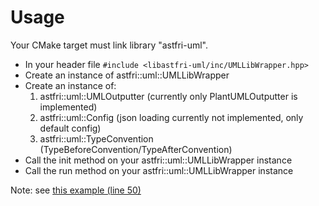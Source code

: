 # Usage

Your CMake target must link library "astfri-uml".

- In your header file `#include <libastfri-uml/inc/UMLLibWrapper.hpp>`
- Create an instance of astfri::uml::UMLLibWrapper
- Create an instance of:
    1. astfri::uml::UMLOutputter (currently only PlantUMLOutputter is implemented)
    2. astfri::uml::Config (json loading currently not implemented, only default config)
    3. astfri::uml::TypeConvention (TypeBeforeConvention/TypeAfterConvention)
- Call the init method on your astfri::uml::UMLLibWrapper instance
- Call the run method on your astfri::uml::UMLLibWrapper instance

Note: see [this example (line 50)](examples/example.cpp)